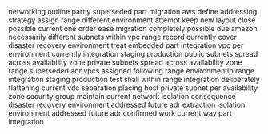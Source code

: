 networking outline partly superseded part migration aws define addressing strategy assign range different environment attempt keep new layout close possible current one order ease migration completely possible due amazon necessarily different subnets within vpc range record currently cover disaster recovery environment treat embedded part integration vpc per environment currently integration staging production public subnets spread across availability zone private subnets spread across availability zone range superseded adr vpcs assigned following range environmentip range integration staging production test shall within range integration deliberately flattening current vdc separation placing host private subnet per availability zone security group maintain current network isolation consequence disaster recovery environment addressed future adr extraction isolation environment addressed future adr confirmed work current way part integration